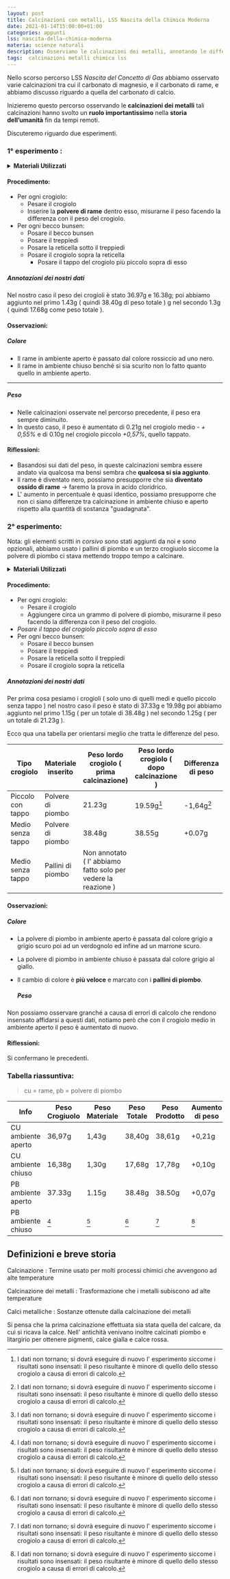 ```yaml
---
layout: post
title: Calcinazioni con metalli, LSS Nascita della Chimica Moderna
date: 2021-01-14T15:00:00+01:00
categories: appunti
lss: nascita-della-chimica-moderna
materia: scienze naturali
description: Osserviamo le calcinazioni dei metalli, annotando le differenze con le calcinazioni dei carbonati osservate nel precedente percorso LSS.
tags:  calcinazioni metalli chimica lss
---
```


Nello scorso percorso LSS _Nascita del Concetto di Gas_ abbiamo osservato varie calcinazioni tra cui il carbonato di magnesio, e il carbonato di rame, e abbiamo discusso riguardo a quella del carbonato di calcio. 

Inizieremo questo percorso osservando le **calcinazioni dei metalli** tali calcinazioni hanno svolto un **ruolo importantissimo** nella **storia dell’umanità** fin da tempi remoti. 

Discuteremo riguardo due esperimenti.

### 1° esperimento :

<details>
  <summary><b>Materiali Utilizzati</b></summary>

  • Crogiolo piccolo con tappo<br>
  • Crogiolo medio senza tappo<br>
  • Bilancia<br>
  • Spatola<br>
  • Polvere di rame<br>
  • 2 * treppiedi<br>
  • 2 * reticella<br>
  • 2 * becco bunsen<br>

</details>

#### Procedimento:

- Per ogni crogiolo:
  - Pesare il crogiolo
  - Inserire la **polvere di rame** dentro esso, misurarne il peso facendo la differenza con il peso del crogiolo.
- Per ogni becco bunsen:
  - Posare il becco bunsen
  - Posare il treppiedi
  - Posare la reticella sotto il treppiedi
  - Posare il crogiolo sopra la reticella
    - Posare il tappo del crogiolo più piccolo sopra di esso

##### Annotazioni dei nostri dati

Nel nostro caso il peso dei crogioli è stato 36.97g e 16.38g; poi abbiamo aggiunto nel primo 1.43g ( quindi 38.40g di peso totale ) g nel secondo 1.3g ( quindi 17.68g come peso totale ).

#### Osservazioni:

##### Colore

- Il rame in ambiente aperto è passato dal colore rossiccio ad uno nero.
- Il rame in ambiente chiuso benché si sia scurito non lo fatto quanto quello in ambiente aperto. 

---

##### Peso

- Nelle calcinazioni osservate nel percorso precedente, il peso era sempre diminuito.
- In questo caso, il peso è aumentato di 0.21g nel crogiolo medio - _+ 0,55%_ e di 0.10g nel crogiolo piccolo _+0,57%_, quello tappato.

#### Riflessioni:

- Basandosi sui dati del peso, in queste calcinazioni sembra essere andato via qualcosa ma bensì sembra che **qualcosa si sia aggiunto**.
- Il rame è diventato nero, possiamo presupporre che sia **diventato ossido di rame** → faremo la prova in acido cloridrico.
- L' aumento in percentuale è quasi identico, possiamo presupporre che non ci siano differenze tra calcinazione in ambiente chiuso e aperto rispetto alla quantità di sostanza "guadagnata".

### 2° esperimento:

 Nota: gli elementi scritti in <i> corsivo </i> sono stati aggiunti da noi e sono opzionali, abbiamo usato i pallini di piombo e un terzo crogiuolo siccome la polvere di piombo ci stava mettendo troppo tempo a calcinare.

<details>
  <summary><b>Materiali Utilizzati</b></summary>

  • Crogiolo piccolo con tappo<br>
  • 2 * crogioli medi senza tappo <i>+1</i><br>
  • Bilancia<br>
  • Spatola<br>
  • Polvere di piombo<br>
  •  <i>+ Pallini di piombo</i><br>
  • 2 * reticelle <i>+1</i><br>
  • 2 * treppiedi <i>+1</i><br>
  • 2 * becco bunsen <i>+1</i><br>

</details>

#### Procedimento:

- Per ogni crogiolo:
  - Pesare il crogiolo
  - Aggiungere circa un grammo di polvere di piombo, misurarne il peso facendo la differenza con il peso del crogiolo.
- _Posare il tappo del crogiolo piccolo sopra di esso_
- Per ogni becco bunsen:
  - Posare il becco bunsen
  - Posare il treppiedi
  - Posare la reticella sotto il treppiedi
  - Posare il crogiolo sopra la reticella

##### Annotazioni dei nostri dati

Per prima cosa pesiamo i crogioli ( solo uno di quelli medi e quello piccolo senza tappo ) nel nostro caso il peso è stato di  37.33g e 19.98g poi abbiamo aggiunto nel primo 1.15g ( per un totale di 38.48g ) nel secondo 1.25g ( per un totale di 21.23g ).

Ecco qua una tabella per orientarsi meglio che tratta le differenze del peso.

| Tipo crogiolo     | Materiale inserito | Peso lordo crogiolo ( prima calcinazione)                     | Peso lordo crogiolo ( dopo calcinazione ) | Differenza di peso | Aumento in percentuale |
| ----------------- | ------------------ | ------------------------------------------------------------- | ----------------------------------------- | ------------------ | ---------------------- |
| Piccolo con tappo | Polvere di piombo  | 21.23g                                                        | 19.59g[^1]                                | -1,64g[^1]         | -7,76%[^1]             |
| Medio senza tappo | Polvere di piombo  | 38.48g                                                        | 38.55g                                    | +0.07g             | +0,18%                 |
| Medio senza tappo | Pallini di piombo  | Non annotato ( l' abbiamo fatto solo per vedere la reazione ) |                                           |                    |                        |

#### Osservazioni:

##### Colore

- La polvere di piombo in ambiente aperto è passata dal colore grigio a grigio scuro poi ad un verdognolo ed infine ad un marrone scuro.

- La polvere di piombo in ambiente chiuso è passata dal colore grigio al giallo. 

- Il cambio di colore è **più veloce** e marcato con i **pallini di piombo**.
  
  ##### Peso

Non possiamo osservare granché a causa di errori di calcolo che rendono insensato affidarsi a questi dati, notiamo però che con il crogiolo medio in ambiente aperto il peso è aumentato di nuovo.

#### Riflessioni:

Si confermano le precedenti.

### Tabella riassuntiva:

> cu = rame, pb = polvere di piombo

| Info               | Peso Crogiuolo | Peso Materiale | Peso Totale | Peso Prodotto | Aumento di peso |
| ------------------ | -------------- | -------------- | ----------- | ------------- | --------------- |
| CU ambiente aperto | 36,97g         | 1,43g          | 38,40g      | 38,61g        | +0,21g          |
| CU ambiente chiuso | 16,38g         | 1,30g          | 17,68g      | 17,78g        | +0,10g          |
| PB ambiente aperto | 37.33g         | 1.15g          | 38.48g      | 38.50g        | +0,07g          |
| PB ambiente chiuso | [^1]           | [^1]           | [^1]        | [^1]          | [^1]            |

[^1]: I dati non tornano;  si dovrà eseguire di nuovo l' esperimento siccome i risultati sono insensati: il peso risultante è minore di quello dello stesso crogiolo a causa di errori di calcolo.

## Definizioni e breve storia

Calcinazione
: Termine usato per molti processi chimici che avvengono ad alte temperature

Calcinazione dei metalli
: Trasformazione che i metalli subiscono ad alte temperature

Calci metalliche
: Sostanze ottenute dalla calcinazione dei metalli

Si pensa che la prima calcinazione effettuata sia stata quella del calcare, da cui si ricava la calce. Nell' antichità venivano inoltre calcinati piombo e litargirio per ottenere pigmenti, calce gialla e calce rossa.